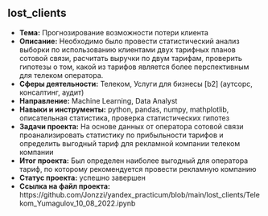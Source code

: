<h2>lost_clients</h2>
<ul>
<li><b>Тема:</b> Прогнозирование возможности потери клиента
<li><b>Описание:</b> Необходимо было провести статистический анализ выборки по использованию клиентами двух тарифных планов сотовой связи, расчитать выручки по двум тарифам, проверить гипотезы о том, какой из тарифов является более перспективным для телеком оператора.
<li><b>Сферы деятельности:</b> Телеком, Услуги для бизнесы [b2] (аутсорс, консалтинг, аудит)  
<li><b>Направление:</b> Machine Learning, Data Analyst
<li><b>Навыки и инструменты:</b> python, pandas, numpy, mathplotlib, описательная статистика, проверка статистических гипотез
<li><b>Задачи проекта:</b> На основе данных от оператора сотовой связи проанализировать статистику по прибыльности тарифов и определить выгодный тариф для рекламной компании телеком компании
<li><b>Итог проекта:</b> Был определен наиболее выгодный для оператора тариф, по которому рекомендуется провести рекламную компанию
<li><b>Статус проекта:</b> успешно завершен 
<li><b>Ссылка на файл проекта:</b> https://github.com/Jonzzi/yandex_practicum/blob/main/lost_clients/Telekom_Yumagulov_10_08_2022.ipynb
</ul>
